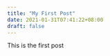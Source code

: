 ```yaml
---
title: "My First Post"
date: 2021-01-31T07:41:22+08:00
draft: false
---
```


This is the first post
